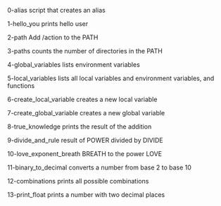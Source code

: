 0-alias
script that creates an alias

1-hello_you
prints hello user

2-path
Add /action to the PATH

3-paths
counts the number of directories in the PATH

4-global_variables
lists environment variables

5-local_variables
lists all local variables and environment variables, and functions

6-create_local_variable
creates a new local variable

7-create_global_variable
creates a new global variable

8-true_knowledge
prints the result of the addition

9-divide_and_rule
result of POWER divided by DIVIDE

10-love_exponent_breath
BREATH to the power LOVE

11-binary_to_decimal
converts a number from base 2 to base 10

12-combinations
prints all possible combinations

13-print_float
prints a number with two decimal places
